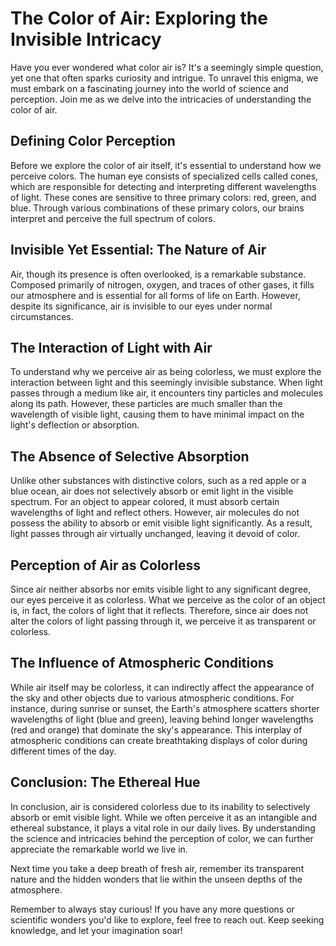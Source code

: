 # The Color of Air: Exploring the Invisible Intricacy

Have you ever wondered what color air is? It's a seemingly simple question, yet one that often sparks curiosity and intrigue. To unravel this enigma, we must embark on a fascinating journey into the world of science and perception. Join me as we delve into the intricacies of understanding the color of air.

## Defining Color Perception

Before we explore the color of air itself, it's essential to understand how we perceive colors. The human eye consists of specialized cells called cones, which are responsible for detecting and interpreting different wavelengths of light. These cones are sensitive to three primary colors: red, green, and blue. Through various combinations of these primary colors, our brains interpret and perceive the full spectrum of colors.

## Invisible Yet Essential: The Nature of Air

Air, though its presence is often overlooked, is a remarkable substance. Composed primarily of nitrogen, oxygen, and traces of other gases, it fills our atmosphere and is essential for all forms of life on Earth. However, despite its significance, air is invisible to our eyes under normal circumstances.

## The Interaction of Light with Air

To understand why we perceive air as being colorless, we must explore the interaction between light and this seemingly invisible substance. When light passes through a medium like air, it encounters tiny particles and molecules along its path. However, these particles are much smaller than the wavelength of visible light, causing them to have minimal impact on the light's deflection or absorption.

## The Absence of Selective Absorption

Unlike other substances with distinctive colors, such as a red apple or a blue ocean, air does not selectively absorb or emit light in the visible spectrum. For an object to appear colored, it must absorb certain wavelengths of light and reflect others. However, air molecules do not possess the ability to absorb or emit visible light significantly. As a result, light passes through air virtually unchanged, leaving it devoid of color.

## Perception of Air as Colorless

Since air neither absorbs nor emits visible light to any significant degree, our eyes perceive it as colorless. What we perceive as the color of an object is, in fact, the colors of light that it reflects. Therefore, since air does not alter the colors of light passing through it, we perceive it as transparent or colorless.

## The Influence of Atmospheric Conditions

While air itself may be colorless, it can indirectly affect the appearance of the sky and other objects due to various atmospheric conditions. For instance, during sunrise or sunset, the Earth's atmosphere scatters shorter wavelengths of light (blue and green), leaving behind longer wavelengths (red and orange) that dominate the sky's appearance. This interplay of atmospheric conditions can create breathtaking displays of color during different times of the day.

## Conclusion: The Ethereal Hue

In conclusion, air is considered colorless due to its inability to selectively absorb or emit visible light. While we often perceive it as an intangible and ethereal substance, it plays a vital role in our daily lives. By understanding the science and intricacies behind the perception of color, we can further appreciate the remarkable world we live in.

Next time you take a deep breath of fresh air, remember its transparent nature and the hidden wonders that lie within the unseen depths of the atmosphere.


Remember to always stay curious! If you have any more questions or scientific wonders you'd like to explore, feel free to reach out. Keep seeking knowledge, and let your imagination soar!
